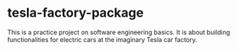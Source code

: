 # tesla-factory-package
This is a practice project on software engineering basics. It is about building functionalities for electric cars at the imaginary Tesla car factory. 